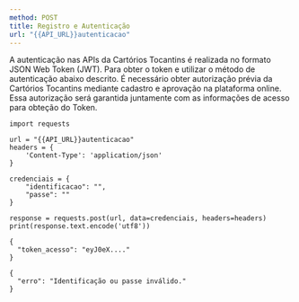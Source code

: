 ```yaml
---
method: POST
title: Registro e Autenticação
url: "{{API_URL}}autenticacao"
---
```


A autenticação nas APIs da Cartórios Tocantins é realizada no formato JSON Web Token (JWT). Para obter o token e utilizar o método de autenticação abaixo descrito. É necessário obter autorização prévia da Cartórios Tocantins mediante cadastro e aprovação na plataforma online. Essa autorização será garantida juntamente com as informações de acesso para obteção do Token.

```request:Python
import requests

url = "{{API_URL}}autenticacao"
headers = {
    'Content-Type': 'application/json'
}

credenciais = {
    "identificacao": "",
    "passe": ""
}

response = requests.post(url, data=credenciais, headers=headers)
print(response.text.encode('utf8'))
```

```response:200
{
  "token_acesso": "eyJ0eX...."
}
```

```response:401
{
  "erro": "Identificação ou passe inválido."
}
```
